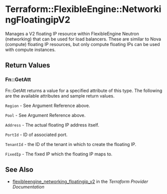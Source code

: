 # Terraform::FlexibleEngine::NetworkingFloatingipV2

Manages a V2 floating IP resource within FlexibleEngine Neutron (networking)
that can be used for load balancers.
These are similar to Nova (compute) floating IP resources,
but only compute floating IPs can be used with compute instances.

## Return Values

### Fn::GetAtt

Fn::GetAtt returns a value for a specified attribute of this type. The following are the available attributes and sample return values.

`Region` - See Argument Reference above.

`Pool` - See Argument Reference above.

`Address` - The actual floating IP address itself.

`PortId` - ID of associated port.

`TenantId` - the ID of the tenant in which to create the floating IP.

`FixedIp` - The fixed IP which the floating IP maps to.

## See Also

* [flexibleengine_networking_floatingip_v2](https://www.terraform.io/docs/providers/flexibleengine/r/networking_floatingip_v2.html) in the _Terraform Provider Documentation_